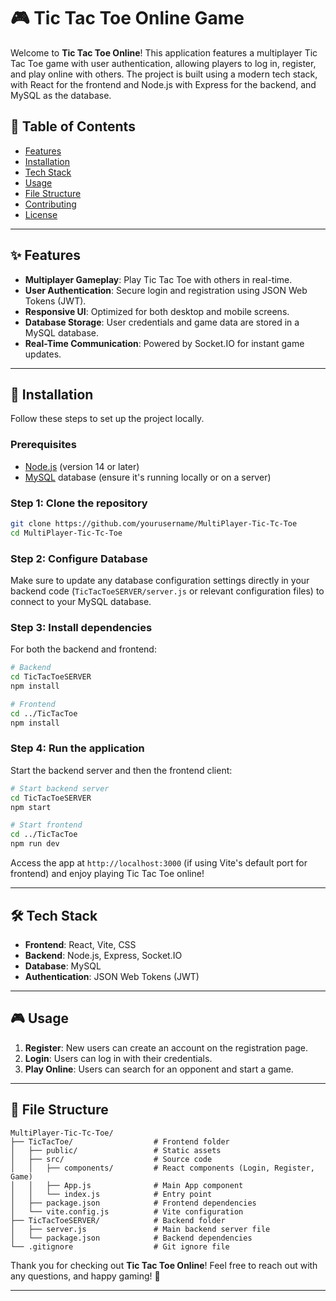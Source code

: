 # 🎮 Tic Tac Toe Online Game

Welcome to **Tic Tac Toe Online**! This application features a multiplayer Tic Tac Toe game with user authentication, allowing players to log in, register, and play online with others. The project is built using a modern tech stack, with React for the frontend and Node.js with Express for the backend, and MySQL as the database.

## 📖 Table of Contents
- [Features](#-features)
- [Installation](#-installation)
- [Tech Stack](#-tech-stack)
- [Usage](#-usage)
- [File Structure](#-file-structure)
- [Contributing](#-contributing)
- [License](#-license)

---

## ✨ Features
- **Multiplayer Gameplay**: Play Tic Tac Toe with others in real-time.
- **User Authentication**: Secure login and registration using JSON Web Tokens (JWT).
- **Responsive UI**: Optimized for both desktop and mobile screens.
- **Database Storage**: User credentials and game data are stored in a MySQL database.
- **Real-Time Communication**: Powered by Socket.IO for instant game updates.

---

## 🚀 Installation
Follow these steps to set up the project locally.

### Prerequisites
- [Node.js](https://nodejs.org/) (version 14 or later)
- [MySQL](https://www.mysql.com/) database (ensure it's running locally or on a server)

### Step 1: Clone the repository
```bash
git clone https://github.com/yourusername/MultiPlayer-Tic-Tc-Toe
cd MultiPlayer-Tic-Tc-Toe
```

### Step 2: Configure Database
Make sure to update any database configuration settings directly in your backend code (`TicTacToeSERVER/server.js` or relevant configuration files) to connect to your MySQL database.

### Step 3: Install dependencies
For both the backend and frontend:
```bash
# Backend
cd TicTacToeSERVER
npm install

# Frontend
cd ../TicTacToe
npm install
```

### Step 4: Run the application
Start the backend server and then the frontend client:
```bash
# Start backend server
cd TicTacToeSERVER
npm start

# Start frontend
cd ../TicTacToe
npm run dev
```

Access the app at `http://localhost:3000` (if using Vite's default port for frontend) and enjoy playing Tic Tac Toe online!

---

## 🛠️ Tech Stack
- **Frontend**: React, Vite, CSS
- **Backend**: Node.js, Express, Socket.IO
- **Database**: MySQL
- **Authentication**: JSON Web Tokens (JWT)

---

## 🎮 Usage
1. **Register**: New users can create an account on the registration page.
2. **Login**: Users can log in with their credentials.
3. **Play Online**: Users can search for an opponent and start a game.


---

## 📂 File Structure
```plaintext
MultiPlayer-Tic-Tc-Toe/
├── TicTacToe/                  # Frontend folder
│   ├── public/                 # Static assets
│   ├── src/                    # Source code
│   │   ├── components/         # React components (Login, Register, Game)
│   │   ├── App.js              # Main App component
│   │   └── index.js            # Entry point
│   ├── package.json            # Frontend dependencies
│   └── vite.config.js          # Vite configuration
├── TicTacToeSERVER/            # Backend folder     
│   ├── server.js               # Main backend server file
│   └── package.json            # Backend dependencies
└── .gitignore                  # Git ignore file
```


Thank you for checking out **Tic Tac Toe Online**! Feel free to reach out with any questions, and happy gaming! 🎉

---

